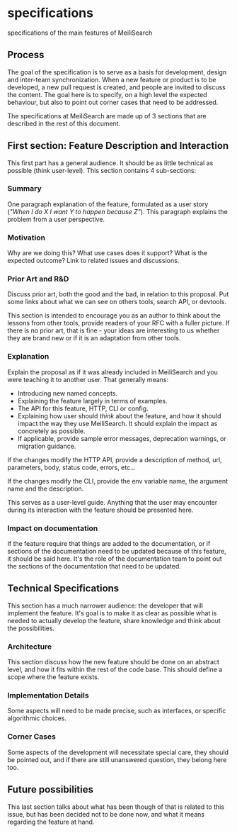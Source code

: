 # specifications
specifications of the main features of MeiliSearch

## Process

The goal of the specification is to serve as a basis for development, design
and inter-team synchronization. When a new feature or product is to be
developed, a new pull request is created, and people are invited to discuss
the content. The goal here is to specify, on a high level the expected
behaviour, but also to point out corner cases that need to be addressed. 

The specifications at MeiliSearch are made up of 3 sections that are described
in the rest of this document.

## First section: Feature Description and Interaction

This first part has a general audience. It should be as little technical as
possible (think user-level). This section contains 4 sub-sections:

### Summary

One paragraph explanation of the feature, formulated as a user story (*"When I
do X I want Y to happen because Z"*). This paragraph explains the problem from
a user perspective.

### Motivation

Why are we doing this? What use cases does it support? What is the expected
outcome? Link to related issues and discussions.

### Prior Art and R&D

Discuss prior art, both the good and the bad, in relation to this proposal. Put
some links about what we can see on others tools, search API, or devtools.

This section is intended to encourage you as an author to think about the
lessons from other tools, provide readers of your RFC with a fuller picture.
If there is no prior art, that is fine - your ideas are interesting to us
whether they are brand new or if it is an adaptation from other tools.

### Explanation

Explain the proposal as if it was already included in MeiliSearch and you were
teaching it to another user. That generally means:

- Introducing new named concepts.
- Explaining the feature largely in terms of examples.
- The API for this feature, HTTP, CLI or config.
- Explaining how user should *think* about the feature, and how it should impact the way they use MeiliSearch. It should explain the impact as concretely as possible.
- If applicable, provide sample error messages, deprecation warnings, or migration guidance.

If the changes modify the HTTP API, provide a description of method, url,
parameters, body, status code, errors, etc... 

If the changes modify the CLI, provide the env variable name, the argument name
and the description.

This serves as a user-level guide. Anything that the user may encounter during
its interaction with the feature should be presented here.

### Impact on documentation

If the feature require that things are added to the documentation, or if
sections of the documentation need to be updated because of this feature, it
should be said here. It's the role of the documentation team to point out the
sections of the documentation that need to be updated.

## Technical Specifications

This section has a much narrower audience: the developer that will implement
the feature. It's goal is to make it as clear as possible what is needed to
actually develop the feature, share knowledge and think about the possibilities.

### Architecture

This section discuss how the new feature should be done on an abstract level,
and how it fits within the rest of the code base. This should define a scope
where the feature exists.

### Implementation Details

Some aspects will need to be made precise, such as interfaces, or specific
algorithmic choices.

### Corner Cases

Some aspects of the development will necessitate special care, they should be
pointed out, and if there are still unanswered question, they belong here too.

## Future possibilities

This last section talks about what has been though of that is related to this
issue, but has been decided not to be done now, and what it means regarding the
feature at hand.
